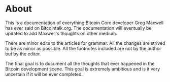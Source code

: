 # About

This is a documentation of everything Bitcoin Core developer Greg 
Maxwell has ever said on Bitcointalk.org. The documentation will 
eventually be updated to add Maxwell's thoughts on other medium.

There are minor edits to the articles for grammar. All the changes 
are strived to be as minor as possible. All the footnotes included are 
not by the author but by the editor.

The final goal is to document all the thoughts that ever happened in the 
Bitcoin development scene. This goal is extremely ambitious and is it 
very uncertain if it will be ever completed.


